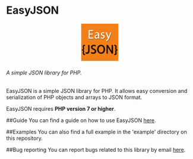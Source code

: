# EasyJSON

<div style="text-align: center">
    <img src="media/EasyJSON.png" alt="EasyJSON" title="EasyJSON" width="100" height="100" />
</div>

###### A simple JSON library for PHP.

EasyJSON is a simple JSON library for PHP. It allows easy conversion and serialization of PHP objects and arrays to JSON format.

EasyJSON requires <b>PHP version 7 or higher</b>.

##Guide
You can find a guide on how to use EasyJSON [here](https://panickapps.github.io/EasyJSON).

##Examples
You can also find a full example in the 'example' directory on this repository.

##Bug reporting
You can report bugs related to this library by email [here](mailto:panickapps@gmail.com?subject=EasyJSON).